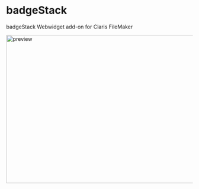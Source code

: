 # badgeStack
badgeStack Webwidget add-on for Claris FileMaker

<img width="600" height="400" alt="preview" src="https://github.com/user-attachments/assets/f439ad88-a364-46f6-ac3c-0b7c6db14560" />
